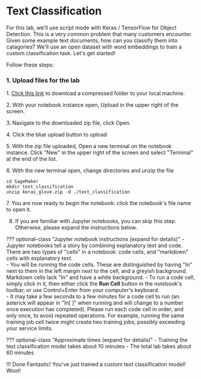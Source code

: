 # Text Classification

For this lab, we'll use script mode with Keras / TensorFlow for Object Detection.  This is a very common problem that many customers encounter.  Given some example text documents, how can you classify them into catagories?  We'll use an open dataset with word embeddings to train a custom classification task.  Let's get started!

Follow these steps:

### 1. Upload files for the lab

1\. [Click this link](resources/keras_glove.zip) to download a compressed folder to your local machine.

2\. With your notebook instance open, Upload in the upper right of the screen.  

3\. Navigate to the downloaded zip file, click Open. 

4\. Click the blue upload button to upload

5\. With the zip file uploaded, Open a new terminal on the notebook instance.  Click "New" in the upper right of the screen and select "Terminal" at the end of the list.

6\. With the new terminal open, change directories and unzip the file
```
cd SageMaker
mkdir text_classification
unzip keras_glove.zip -d ./text_classification
```

7\. You are now ready to begin the notebook:  click the notebook's file name to open it.

8. If you are familiar with Jupyter notebooks, you can skip this step.  Otherwise, please expand the instructions below.

??? optional-class "Jupyter notebook instructions (expand for details)"
    - Jupyter notebooks tell a story by combining explanatory text and code. There are two types of "cells" in a notebook:  code cells, and "markdown" cells with explanatory text.  
    - You will be running the code cells.  These are distinguished by having "In" next to them in the left margin next to the cell, and a greyish background.  Markdown cells lack "In" and have a white background.
    - To run a code cell, simply click in it, then either click the **Run Cell** button in the notebook's toolbar, or use Control+Enter from your computer's keyboard.  
    - It may take a few seconds to a few minutes for a code cell to run (an asterick will appear in "In[ ]" when running and will change to a number once execution has completed).  Please run each code cell in order, and only once, to avoid repeated operations.  For example, running the same training job cell twice might create two training jobs, possibly exceeding your service limits.

??? optional-class "Approximate times (expand for details)"
    - Training the text classification model takes about 10 minutes
    - The total lab takes about 60 minutes

!!! Done
    Fantastic! You’ve just trained a custom text classification model!  Woot!


